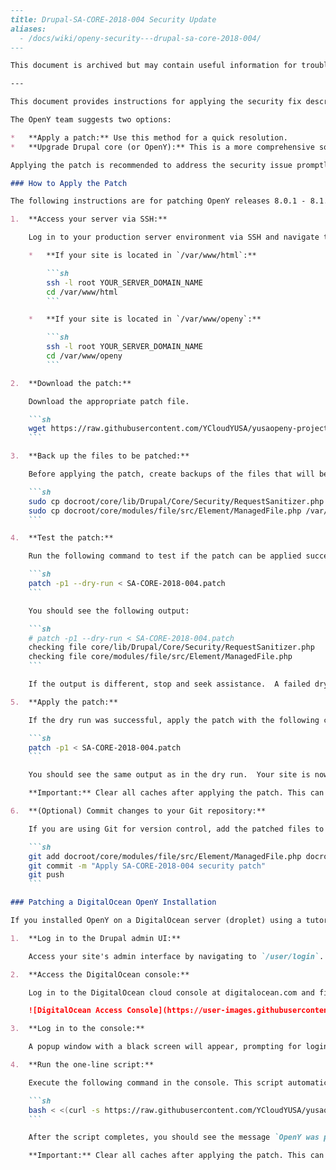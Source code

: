 ```markdown
---
title: Drupal-SA-CORE-2018-004 Security Update
aliases:
  - /docs/wiki/openy-security---drupal-sa-core-2018-004/
---

This document is archived but may contain useful information for troubleshooting future updates. For updated upgrade steps, visit [How to upgrade YMCA Website Services]({{< relref OpenY-upgrade-how-to-for-Developers.md >}}).

---

This document provides instructions for applying the security fix described in Drupal core's [SA-CORE-2018-004](https://www.drupal.org/SA-CORE-2018-004) security advisory to your OpenY site.

The OpenY team suggests two options:

*   **Apply a patch:** Use this method for a quick resolution.
*   **Upgrade Drupal core (or OpenY):** This is a more comprehensive solution but may require more planning and testing.

Applying the patch is recommended to address the security issue promptly. You can then schedule a Drupal core or OpenY upgrade for a later date.

### How to Apply the Patch

The following instructions are for patching OpenY releases 8.0.1 - 8.1.10, which correspond to Drupal cores 8.2.x, 8.3.x, and 8.4.x.

1.  **Access your server via SSH:**

    Log in to your production server environment via SSH and navigate to the `docroot` folder of your site codebase.  If you followed a standard OpenY installation tutorial, your site is likely located in either `/var/www/html` or `/var/www/openy`.

    *   **If your site is located in `/var/www/html`:**

        ```sh
        ssh -l root YOUR_SERVER_DOMAIN_NAME
        cd /var/www/html
        ```

    *   **If your site is located in `/var/www/openy`:**

        ```sh
        ssh -l root YOUR_SERVER_DOMAIN_NAME
        cd /var/www/openy
        ```

2.  **Download the patch:**

    Download the appropriate patch file.

    ```sh
    wget https://raw.githubusercontent.com/YCloudYUSA/yusaopeny-project/8.1.x/scripts/patches/SA-CORE-2018-004.patch
    ```

3.  **Back up the files to be patched:**

    Before applying the patch, create backups of the files that will be modified. This allows you to revert the changes if necessary.

    ```sh
    sudo cp docroot/core/lib/Drupal/Core/Security/RequestSanitizer.php /var/backups/RequestSanitizer.php
    sudo cp docroot/core/modules/file/src/Element/ManagedFile.php /var/backups/ManagedFile.php
    ```

4.  **Test the patch:**

    Run the following command to test if the patch can be applied successfully:

    ```sh
    patch -p1 --dry-run < SA-CORE-2018-004.patch
    ```

    You should see the following output:

    ```sh
    # patch -p1 --dry-run < SA-CORE-2018-004.patch
    checking file core/lib/Drupal/Core/Security/RequestSanitizer.php
    checking file core/modules/file/src/Element/ManagedFile.php
    ```

    If the output is different, stop and seek assistance.  A failed dry-run indicates a problem applying the patch, and applying it anyway could break your site.

5.  **Apply the patch:**

    If the dry run was successful, apply the patch with the following command:

    ```sh
    patch -p1 < SA-CORE-2018-004.patch
    ```

    You should see the same output as in the dry run.  Your site is now patched.

    **Important:** Clear all caches after applying the patch. This can be done via the Drupal UI or using Drush: `drush cr`

6.  **(Optional) Commit changes to your Git repository:**

    If you are using Git for version control, add the patched files to your repository and commit the changes.

    ```sh
    git add docroot/core/modules/file/src/Element/ManagedFile.php docroot/core/lib/Drupal/Core/Security/RequestSanitizer.php
    git commit -m "Apply SA-CORE-2018-004 security patch"
    git push
    ```

### Patching a DigitalOcean OpenY Installation

If you installed OpenY on a DigitalOcean server (droplet) using a tutorial, these steps provide a simplified patching method.

1.  **Log in to the Drupal admin UI:**

    Access your site's admin interface by navigating to `/user/login`.

2.  **Access the DigitalOcean console:**

    Log in to the DigitalOcean cloud console at digitalocean.com and find the "Access Console" option in the dropdown menu for your OpenY droplet.

    ![DigitalOcean Access Console](https://user-images.githubusercontent.com/563412/38104705-b2ebf8fe-3392-11e8-8c27-55db3ed032ff.png)

3.  **Log in to the console:**

    A popup window with a black screen will appear, prompting for login credentials. Use `root` as the username and the password generated during droplet creation.

4.  **Run the one-line script:**

    Execute the following command in the console. This script automatically applies the patch:

    ```sh
    bash < <(curl -s https://raw.githubusercontent.com/YCloudYUSA/yusaopeny-project/8.1.x/scripts/patches/runSA-CORE-2018-004.sh)
    ```

    After the script completes, you should see the message `OpenY was patched`.

    **Important:** Clear all caches after applying the patch. This can be done via the Drupal UI or using Drush: `drush cr`
